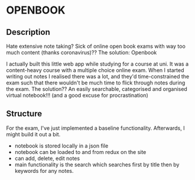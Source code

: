 # OPENBOOK


## Description
Hate extensive note taking? Sick of online open book exams with way too much content (thanks coronavirus)?? The solution: Openbook

I actually built this little web app while studying for a course at uni. It was a content-heavy course with a multiple choice online exam. When I started writing out notes I realised there was a lot, and they'd time-constrained the exam such that there wouldn't be much time to flick through notes during the exam. The solution?? An easily searchable, categorised and organised virtual notebook!!! (and a good excuse for procrastination)

## Structure
For the exam, I've just implemented a baseline functionality. Afterwards, I might build it out a bit.
- notebook is stored locally in a json file
- notebook can be loaded to and from redux on the site
- can add, delete, edit notes
- main functionality is the search which searches first by title then by keywords for any notes. 